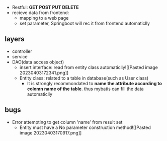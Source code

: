- Restful: **GET  POST PUT DELETE**
- recieve data from frontend: 
	- mapping to a web page 
	- set parameter, Springboot will rec it from frontend automaticlly
## layers
- controller
- service
- DAO(data access object)
	- insert interface: read from entity class automaticlly![[Pasted image 20230403172341.png]]
	- Entity class: related to a table in database(such as User class)
		- It is strongly recommondated to **name the attribute according to colomn name of the table**. thus mybatis can fill the data automaticlly
## bugs
- Error attempting to get column 'name' from result set
	- Entity must have a No parameter construction method![[Pasted image 20230403170917.png]]
